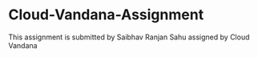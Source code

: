 # Cloud-Vandana-Assignment
This assignment is submitted by Saibhav Ranjan Sahu assigned by Cloud Vandana
